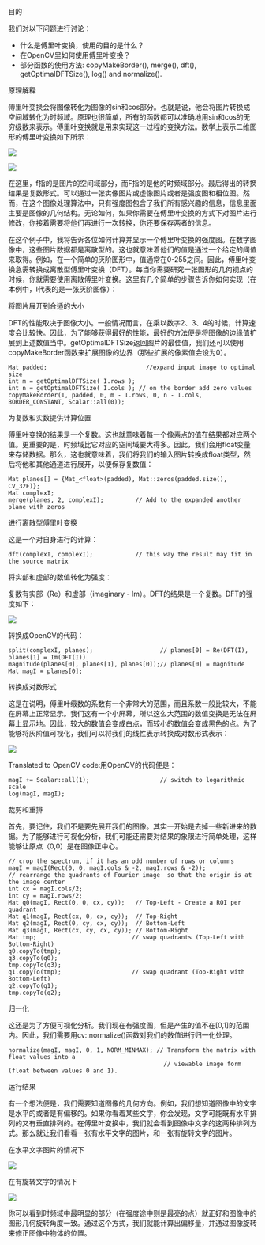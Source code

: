 目的

我们对以下问题进行讨论：

* 什么是傅里叶变换，使用的目的是什么？
* 在OpenCV里如何使用傅里叶变换？
* 部分函数的使用方法: copyMakeBorder(), merge(), dft(), getOptimalDFTSize(), log() and normalize().

原理解释 

傅里叶变换会将图像转化为图像的sin和cos部分。也就是说，他会将图片转换成空间域转化为时频域。原理也很简单，所有的函数都可以准确地用sin和cos的无穷级数来表示。傅里叶变换就是用来实现这一过程的变换方法。数学上表示二维图形的傅里叶变换如下所示：

![](http://latex.codecogs.com/gif.latex?F(k,l)=\displaystyle\sum\limits_{i=0}^{N-1}\sum\limits_{j=0}^{N-1}f(i,j)e^{-i2\pi(\frac{ki}{N}+\frac{lj}{N})})

![](http://latex.codecogs.com/gif.latex?e^{ix}=\cos{x}+i\sin{x})

在这里，f指的是图片的空间域部分，而F指的是他的时频域部分。最后得出的转换结果是复数形式。可以通过一张实像图片或虚像图片或者是强度图和相位图。然而，在这个图像处理算法中，只有强度图包含了我们所有感兴趣的信息，信息里面主要是图像的几何结构。无论如何，如果你需要在傅里叶变换的方式下对图片进行修改，你接着需要将他们再进行一次转换，你还要保存两者的信息。

在这个例子中，我将告诉各位如何计算并显示一个傅里叶变换的强度图。在数字图像中，这些图片数据都是离散型的。这也就意味着他们的值是通过一个给定的阈值来取得。例如，在一个简单的灰阶图形中，值通常在0-255之间。因此，傅里叶变换急需转换成离散型傅里叶变换（DFT）。每当你需要研究一张图形的几何视点的时候，你就需要使用离散傅里叶变换。这里有几个简单的步骤告诉你如何实现（在本例中，I代表的是一张灰阶图像）：

将图片展开到合适的大小

DFT的性能取决于图像大小。一般情况而言，在乘以数字2、3、4的时候，计算速度会比较快。因此，为了能够获得最好的性能，最好的方法便是将图像的边缘值扩展到上述数值当中。getOptimalDFTSize返回图片的最佳值，我们还可以使用copyMakeBorder函数来扩展图像的边界（那些扩展的像素值会设为0）。

```
Mat padded;                            //expand input image to optimal size
int m = getOptimalDFTSize( I.rows );
int n = getOptimalDFTSize( I.cols ); // on the border add zero values
copyMakeBorder(I, padded, 0, m - I.rows, 0, n - I.cols, BORDER_CONSTANT, Scalar::all(0));
```

为复数和实数提供计算位置

傅里叶变换的结果是一个复数。这也就意味着每一个像素点的值在结果都对应两个值。更重要的是，时频域比它对应的空间域要大得多。因此，我们会用float变量来存储数据。那么，这也就意味着，我们将我们的输入图片转换成float类型，然后将他和其他通道进行展开，以便保存复数值：

```
Mat planes[] = {Mat_<float>(padded), Mat::zeros(padded.size(), CV_32F)};
Mat complexI;
merge(planes, 2, complexI);         // Add to the expanded another plane with zeros
```

进行离散型傅里叶变换

这是一个对自身进行的计算：

```
dft(complexI, complexI);            // this way the result may fit in the source matrix
```

将实部和虚部的数值转化为强度：

复数有实部（Re）和虚部（imaginary - Im）。DFT的结果是一个复数。DFT的强度如下：

![](http://latex.codecogs.com/gif.latex?M=\sqrt[2]{{Re(DFT(I))}^2+{Im(DFT(I))}^2})

转换成OpenCV的代码：

```
split(complexI, planes);                   // planes[0] = Re(DFT(I), planes[1] = Im(DFT(I))
magnitude(planes[0], planes[1], planes[0]);// planes[0] = magnitude
Mat magI = planes[0];
```

转换成对数形式

这是在说明，傅里叶级数的系数有一个非常大的范围，而且系数一般比较大，不能在屏幕上正常显示。我们这有一个小屏幕，所以这么大范围的数值变换是无法在屏幕上显示地。因此，较大的数值会变成白点，而较小的数值会变成黑色的点。为了能够将灰阶值可视化，我们可以将我们的线性表示转换成对数形式表示：

![](http://latex.codecogs.com/gif.latex?M_1=\log{(1+M)})

Translated to OpenCV code:用OpenCV的代码便是：

```
magI += Scalar::all(1);                    // switch to logarithmic scale
log(magI, magI);
```

裁剪和重排

首先，要记住，我们不是要先展开我们的图像。其实一开始是去掉一些新进来的数据。为了能够进行可视化分析，我们可能还需要对结果的象限进行简单处理，这样能够让原点（0,0）是在图像正中心。

```
// crop the spectrum, if it has an odd number of rows or columns
magI = magI(Rect(0, 0, magI.cols & -2, magI.rows & -2));
// rearrange the quadrants of Fourier image  so that the origin is at the image center
int cx = magI.cols/2;
int cy = magI.rows/2;
Mat q0(magI, Rect(0, 0, cx, cy));   // Top-Left - Create a ROI per quadrant
Mat q1(magI, Rect(cx, 0, cx, cy));  // Top-Right
Mat q2(magI, Rect(0, cy, cx, cy));  // Bottom-Left
Mat q3(magI, Rect(cx, cy, cx, cy)); // Bottom-Right
Mat tmp;                           // swap quadrants (Top-Left with Bottom-Right)
q0.copyTo(tmp);
q3.copyTo(q0);
tmp.copyTo(q3);
q1.copyTo(tmp);                    // swap quadrant (Top-Right with Bottom-Left)
q2.copyTo(q1);
tmp.copyTo(q2);
```

归一化

这还是为了方便可视化分析。我们现在有强度图，但是产生的值不在\[0,1\]的范围内。因此，我们需要用cv::normalize()函数对我们的数值进行归一化处理。

```
normalize(magI, magI, 0, 1, NORM_MINMAX); // Transform the matrix with float values into a
                                            // viewable image form (float between values 0 and 1).
```

运行结果

有一个想法便是，我们需要知道图像的几何方向。例如，我们想知道图像中的文字是水平的或者是有偏移的。如果你看着某些文字，你会发现，文字可能既有水平排列的又有垂直排列的。在傅里叶变换中，我们就会看到图像中文字的这两种排列方式。那么就让我们看看一张有水平文字的图片，和一张有旋转文字的图片。

在水平文字图片的情况下

![](https://docs.opencv.org/4.1.0/result_normal.jpg)

在有旋转文字的情况下

![](https://docs.opencv.org/4.1.0/result_rotated.jpg)

你可以看到时频域中最明显的部分（在强度途中则是最亮的点）就正好和图像中的图形几何旋转角度一致。通过这个方式，我们就能计算出偏移量，并通过图像旋转来修正图像中物体的位置。
